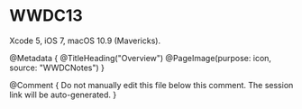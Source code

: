 # WWDC13

Xcode 5, iOS 7, macOS 10.9 (Mavericks).

@Metadata {
   @TitleHeading("Overview")
   @PageImage(purpose: icon, source: "WWDCNotes")
}

@Comment { Do not manually edit this file below this comment. The session link will be auto-generated. }
